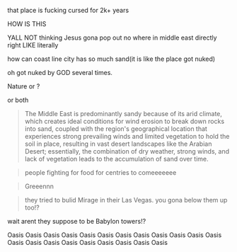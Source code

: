 that place is fucking cursed for 2k+ years

HOW IS THIS 

YALL NOT thinking Jesus gona pop out no where in middle east directly right LIKE literally

how can coast line city has so much sand(it is like the place got nuked)

oh got nuked by GOD several times.

Nature or ?

or both

> The Middle East is predominantly sandy because of its arid climate, which creates ideal conditions for wind erosion to break down rocks into sand, coupled with the region's geographical location that experiences strong prevailing winds and limited vegetation to hold the soil in place, resulting in vast desert landscapes like the Arabian Desert; essentially, the combination of dry weather, strong winds, and lack of vegetation leads to the accumulation of sand over time.

> people fighting for food for centries to comeeeeeee

> Greeennn

> they tried to bulid Mirage in their Las Vegas. you gona below them up too!?

wait arent they suppose to be Babylon towers!?

Oasis
Oasis
Oasis
Oasis
Oasis
Oasis
Oasis
Oasis
Oasis
Oasis
Oasis
Oasis
Oasis
Oasis
Oasis
Oasis
Oasis
Oasis
Oasis
Oasis
Oasis
